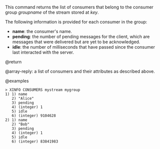 This command returns the list of consumers that belong to the consumer group _groupname_ of the stream stored at _key_.

The following information is provided for each consumer in the group:

* **name**: the consumer's name.
* **pending**: the number of pending messages for the client, which are messages that were delivered but are yet to be acknowledged.
* **idle**: the number of milliseconds that have passed since the consumer last interacted with the server.

@return

@array-reply: a list of consumers and their attributes as described above.

@examples

```
> XINFO CONSUMERS mystream mygroup
1) 1) name
   2) "Alice"
   3) pending
   4) (integer) 1
   5) idle
   6) (integer) 9104628
2) 1) name
   2) "Bob"
   3) pending
   4) (integer) 1
   5) idle
   6) (integer) 83841983
```
